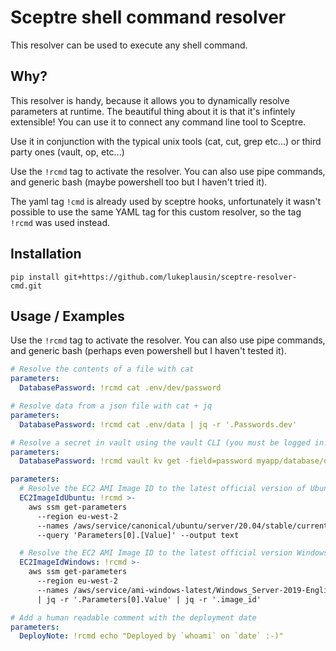 # Sceptre shell command resolver

This resolver can be used to execute any shell command.

## Why?

This resolver is handy, because it allows you to dynamically resolve parameters at runtime. The beautiful thing about it is that it's infintely extensible! You can use it to connect any command line tool to Sceptre.

Use it in conjunction with the typical unix tools (cat, cut, grep etc...) or third party ones (vault, op, etc...)

Use the `!rcmd` tag to activate the resolver. You can also use pipe commands, and generic bash (maybe powershell too but I haven't tried it).

The yaml tag `!cmd` is already used by sceptre hooks, unfortunately it wasn't possible to use the same YAML tag for this custom resolver, so the tag `!rcmd` was used instead.

## Installation

```
pip install git+https://github.com/lukeplausin/sceptre-resolver-cmd.git
```

## Usage / Examples

Use the `!rcmd` tag to activate the resolver. You can also use pipe commands, and generic bash (perhaps even powershell but I haven't tested it).

```yaml
# Resolve the contents of a file with cat
parameters:
  DatabasePassword: !rcmd cat .env/dev/password
```

```yaml
# Resolve data from a json file with cat + jq
parameters:
  DatabasePassword: !rcmd cat .env/data | jq -r '.Passwords.dev'
```

```yaml
# Resolve a secret in vault using the vault CLI (you must be logged in!)
parameters:
  DatabasePassword: !rcmd vault kv get -field=password myapp/database/dev
```

```yaml
parameters:
  # Resolve the EC2 AMI Image ID to the latest official version of Ubuntu 20.04 at deploy time
  EC2ImageIdUbuntu: !rcmd >-
    aws ssm get-parameters
      --region eu-west-2
      --names /aws/service/canonical/ubuntu/server/20.04/stable/current/amd64/hvm/ebs-gp2/ami-id
      --query 'Parameters[0].[Value]' --output text

  # Resolve the EC2 AMI Image ID to the latest official version Windows Server 2019 at deploy time
  EC2ImageIdWindows: !rcmd >-
    aws ssm get-parameters
      --region eu-west-2
      --names /aws/service/ami-windows-latest/Windows_Server-2019-English-Full-Base
      | jq -r '.Parameters[0].Value' | jq -r '.image_id'
```

```yaml
# Add a human readable comment with the deployment date
parameters:
  DeployNote: !rcmd echo "Deployed by `whoami` on `date` :-)"
```
